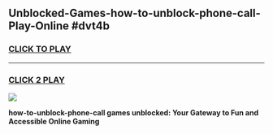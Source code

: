 
## Unblocked-Games-how-to-unblock-phone-call-Play-Online #dvt4b
<h3>
<a href="https://news.freeplayer.one?title=how-to-unblock-phone-call&ref=3">CLICK TO PLAY</a></h3>
<hr>

<h3>
<a href="https://news.freeplayer.one?title=how-to-unblock-phone-call&ref=3">CLICK 2 PLAY</a>
  
</h3>

<a href="https://news.freeplayer.one?title=how-to-unblock-phone-call&ref=3"><img src="https://clearcache.store/games.png"></a>


**how-to-unblock-phone-call games unblocked: Your Gateway to Fun and Accessible Online Gaming**
